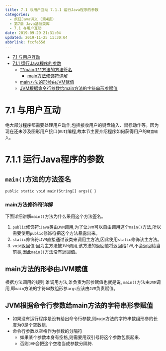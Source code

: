 ```yaml
---
title: 7.1 与用户互动 7.1.1 运行Java程序的参数
categories: 
  - 疯狂Java讲义 (第4版)
  - 第7章 Java基础类库
  - 7.1 与用户互动
date: 2019-09-29 21:31:04
updated: 2019-11-25 11:30:04
abbrlink: fccfe55d
---
```

<div id='my_toc'>

- [7.1 与用户互动](/JavaReadingNotes/fccfe55d/#7-1-与用户互动)
- [7.1.1 运行Java程序的参数](/JavaReadingNotes/fccfe55d/#7-1-1-运行Java程序的参数)
    - [**main()**方法的方法签名](/JavaReadingNotes/fccfe55d/#main-方法的方法签名)
        - [main方法修饰符详解](/JavaReadingNotes/fccfe55d/#main方法修饰符详解)
    - [main方法的形参由JVM赋值](/JavaReadingNotes/fccfe55d/#main方法的形参由JVM赋值)
    - [JVM根据命令行参数给main方法的字符串形参赋值](/JavaReadingNotes/fccfe55d/#JVM根据命令行参数给main方法的字符串形参赋值)

</div>
<!--more-->
<script>if (navigator.platform.toLowerCase() == 'win32'){document.getElementById('my_toc').style.display = 'none';}</script>

<!--end-->
<!--SSTStart-->
# 7.1 与用户互动 #
绝大部分程序都需要处理用户动作,包括接收用户的键盘输入、鼠标动作等。因为现在还未涉及图形用户接口(`GUI`)编程,故本节主要介绍程序如何获得用户的`键盘输入`。
# 7.1.1 运行Java程序的参数 #
## `main()`方法的方法签名 ##
`public static void main(String[] args){ }`
### main方法修饰符详解 ###
下面详细讲解`main()`方法为什么采用这个方法签名。
1. `public`修饰符:`Java`类由`JVM`调用,为了让`JVM`可以自由调用这个`main()`方法,所以需要使用`public`修饰符把这个方法暴露出来。
2. `static`修饰符:`JVM`直接通过该类来调用主方法,因此使用`static`修饰该主方法。
3. `void`返回值:因为主方法被`JVM`调用,该方法的返回值将返回给`JVM`,不会返回给当前类,因此`main()`方法没有返回值。

## main方法的形参由JVM赋值 ##
根据方法调用的规则:谁调用方法,谁负责为形参赋值也就是说, `main()`方法由`JVM`调用,即`main`方法的字符串数组形参`args`应该由`JVM`负责赋值。
## JVM根据命令行参数给main方法的字符串形参赋值 ##
- 如果没有运行程序是没有给出命令行参数,则`main`方法的字符串数组形参的长度为0是个空数组.
- 命令行参数以空格作为参数的分隔符
    - 如果某个参数本身有空格,则需要用双引号将这个参数包裹起来.
    - 否则`JVM`会把这个空格当成参数分隔符.

<!--SSTStop-->

